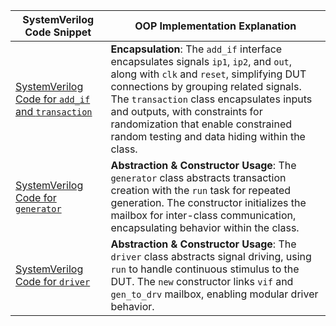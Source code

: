 | SystemVerilog Code Snippet | OOP Implementation Explanation |
|----------------------------|--------------------------------|
| [SystemVerilog Code for `add_if` and `transaction`](https://gist.github.com/) | **Encapsulation**: The `add_if` interface encapsulates signals `ip1`, `ip2`, and `out`, along with `clk` and `reset`, simplifying DUT connections by grouping related signals. The `transaction` class encapsulates inputs and outputs, with constraints for randomization that enable constrained random testing and data hiding within the class. |
| [SystemVerilog Code for `generator`](https://gist.github.com/) | **Abstraction & Constructor Usage**: The `generator` class abstracts transaction creation with the `run` task for repeated generation. The constructor initializes the mailbox for inter-class communication, encapsulating behavior within the class. |
| [SystemVerilog Code for `driver`](https://gist.github.com/) | **Abstraction & Constructor Usage**: The `driver` class abstracts signal driving, using `run` to handle continuous stimulus to the DUT. The `new` constructor links `vif` and `gen_to_drv` mailbox, enabling modular driver behavior. |
